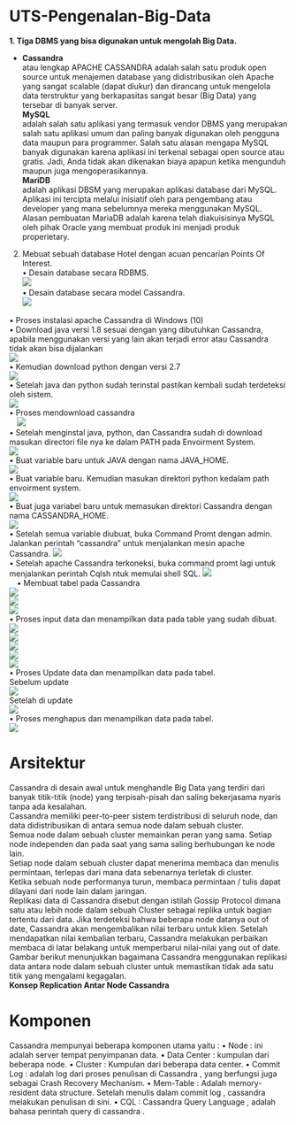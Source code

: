 # UTS-Pengenalan-Big-Data
<b>1.	Tiga DBMS yang bisa digunakan untuk mengolah Big Data. <br></b>
* **Cassandra** <br>
 atau lengkap APACHE CASSANDRA adalah salah satu produk open source untuk menajemen database yang didistribusikan oleh Apache yang sangat scalable (dapat diukur) dan dirancang untuk mengelola data terstruktur yang berkapasitas sangat besar (Big Data) yang tersebar di banyak server.<br>
**MySQL** <br>
adalah salah satu aplikasi yang termasuk vendor DBMS yang merupakan salah satu aplikasi umum dan paling banyak digunakan oleh pengguna data maupun para programmer. Salah satu alasan mengapa MySQL banyak digunakan karena aplikasi ini terkenal sebagai open source atau gratis. Jadi, Anda tidak akan dikenakan biaya apapun ketika mengunduh maupun juga mengoperasikannya.<br>
**MariDB**<br>
adalah aplikasi DBSM yang merupakan aplikasi database dari MySQL. Aplikasi ini tercipta melalui inisiatif oleh para pengembang atau developer yang mana sebelumnya mereka menggunakan MySQL. Alasan pembuatan MariaDB adalah karena telah diakuisisinya MySQL oleh pihak Oracle yang membuat produk ini menjadi produk properietary.<br>
2.	Mebuat sebuah database Hotel dengan acuan pencarian Points Of Interest.<br>
•	Desain database secara RDBMS.<br>
 ![](images/rdbms.png)<br>
•	Desain database secara model Cassandra.<br>
![](images/dbms.png)<br>
 
•	Proses instalasi apache Cassandra di Windows (10)<br>
•	Download java versi 1.8 sesuai dengan yang dibutuhkan Cassandra, apabila menggunakan versi yang lain akan terjadi error atau Cassandra tidak akan bisa dijalankan<br>
 ![](images/1.png)<br>
•	Kemudian download python dengan versi 2.7 <br>
 ![](images/2.png)<br>
•	Setelah java dan python sudah terinstal pastikan kembali sudah terdeteksi oleh sistem.<br>
 ![](images/3.png)<br>
•	Proses mendownload cassandra<br>
 ![](images/4.png)<br>
•	Setelah menginstal java, python, dan Cassandra sudah di download masukan directori file nya ke dalam PATH pada Envoirment System.<br>
 ![](images/5.png)<br>
•	Buat variable baru untuk JAVA dengan nama JAVA_HOME.<br>
  ![](images/6.png)<br>
•	Buat variable baru. Kemudian masukan direktori python kedalam path envoirment system.<br>
  ![](images/7.png)<br>
•	Buat juga variabel baru untuk memasukan direktori Cassandra dengan nama CASSANDRA_HOME.<br>
 ![](images/8.png)<br>
•	Setelah semua variable diubuat, buka Command Promt dengan admin. Jalankan perintah “cassandra” untuk menjalankan mesin apache Cassandra.
 ![](images/9.png)<br>
•	Setelah apache Cassandra terkoneksi, buka command promt lagi untuk menjalankan perintah Cqlsh ntuk memulai shell SQL. 
 ![](images/10.png)<br>
 •	Membuat tabel pada Cassandra<br>
 ![](images/11.png)<br>
 ![](images/12.png)<br>
 ![](images/13.png)<br>
•	Proses input data dan menampilkan data pada table yang sudah dibuat.<br>
 ![](images/14.png)<br>
 ![](images/15.png)<br>
 ![](images/16.png)<br>
 ![](images/17.png)<br>
 ![](images/18.png)<br>
•	Proses Update data dan menampilkan data pada tabel.<br>
Sebelum update<br>
![](images/19.png)<br>
Setelah di update<br>
![](images/20.png)<br>
•	Proses menghapus dan menampilkan data pada tabel.<br>
![](images/21.png)<br>

# Arsitektur<br>
Cassandra di desain awal untuk menghandle Big Data yang terdiri dari banyak titik-titik (node) yang terpisah-pisah dan saling bekerjasama nyaris tanpa ada kesalahan.<br>
Cassandra memiliki peer-to-peer sistem terdistribusi di seluruh node, dan data didistribusikan di antara semua node dalam sebuah cluster.<br>
Semua node dalam sebuah cluster memainkan peran yang sama. Setiap node independen dan pada saat yang sama saling berhubungan ke node lain.<br>
Setiap node dalam sebuah cluster dapat menerima membaca dan menulis permintaan, terlepas dari mana data sebenarnya terletak di cluster.<br>
Ketika sebuah node performanya turun, membaca permintaan / tulis dapat dilayani dari node lain dalam jaringan.<br>
Replikasi data di Cassandra disebut dengan istilah Gossip Protocol dimana satu atau lebih node dalam sebuah Cluster sebagai replika untuk bagian tertentu dari data. Jika terdeteksi bahwa beberapa node datanya out of date, Cassandra akan mengembalikan nilai terbaru untuk klien. Setelah mendapatkan nilai kembalian terbaru, Cassandra melakukan perbaikan membaca di latar belakang untuk memperbarui nilai-nilai yang out of date.<br>
Gambar berikut menunjukkan bagaimana Cassandra menggunakan replikasi data antara node dalam sebuah cluster untuk memastikan tidak ada satu titik yang mengalami kegagalan.<br>
<b>Konsep Replication Antar Node Cassandra<br></b> 

# Komponen<br>
Cassandra mempunyai beberapa komponen utama yaitu :
•	Node : ini adalah server tempat penyimpanan data.
•	Data Center : kumpulan dari beberapa node.
•	Cluster : Kumpulan dari beberapa data center.
•	Commit Log : adalah log dari proses penulisan di Cassandra , yang berfungsi juga sebagai Crash Recovery Mechanism.
•	Mem-Table : Adalah memory-resident data structure. Setelah menulis dalam commit log , cassandra melakukan penulisan di sini.
•	CQL : Cassandra Query Language , adalah bahasa perintah query di cassandra .

